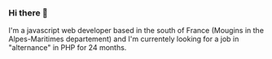 ### Hi there 👋

I'm a javascript web developer based in the south of France (Mougins in the Alpes-Maritimes departement) and I'm currentely looking for a job in "alternance" in PHP for 24 months.
